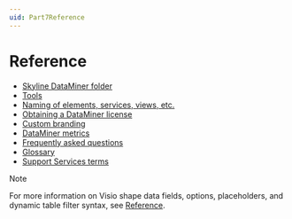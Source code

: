```yaml
---
uid: Part7Reference
---
```


# Reference

- [Skyline DataMiner folder](xref:SkylineDataminerFolder)
- [Tools](xref:DataminerTools)
- [Naming of elements, services, views, etc.](xref:NamingConventions)
- [Obtaining a DataMiner license](xref:DataminerLicenses)
- [Custom branding](xref:Custom_branding)
- [DataMiner metrics](xref:dataminer_metrics)
- [Frequently asked questions](xref:faq)
- [Glossary](xref:glossary)
- [Support Services terms](xref:Support)

> [!NOTE]
> For more information on Visio shape data fields, options, placeholders, and dynamic table filter syntax, see [Reference](xref:Reference).
